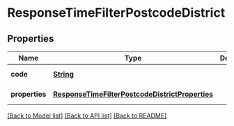 # ResponseTimeFilterPostcodeDistrict

## Properties
Name | Type | Description | Notes
------------ | ------------- | ------------- | -------------
**code** | [**String**](String.md) |  | [default to null]
**properties** | [**ResponseTimeFilterPostcodeDistrictProperties**](ResponseTimeFilterPostcodeDistrictProperties.md) |  | [default to null]

[[Back to Model list]](../README.md#documentation-for-models) [[Back to API list]](../README.md#documentation-for-api-endpoints) [[Back to README]](../README.md)



